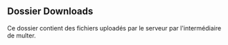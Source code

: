 ## Dossier Downloads

Ce dossier contient des fichiers uploadés par le serveur par l'intermédiaire de multer.